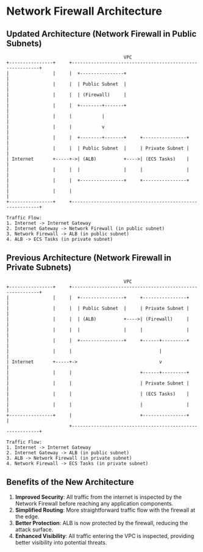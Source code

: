 # Network Firewall Architecture

## Updated Architecture (Network Firewall in Public Subnets)

```
                                           VPC
+----------------+     +----------------------------------------------------------+
|                |     |  +----------------+                                      |
|                |     |  | Public Subnet  |                                      |
|                |     |  | (Firewall)     |                                      |
|                |     |  +--------+-------+                                      |
|                |     |           |                                              |
|                |     |           v                                              |
|                |     |  +--------+-------+     +----------------+               |
|                |     |  | Public Subnet  |     | Private Subnet |               |
| Internet       +-----+->| (ALB)          +---->| (ECS Tasks)    |               |
|                |     |  |                |     |                |               |
|                |     |  +----------------+     +----------------+               |
|                |     |                                                          |
+----------------+     +----------------------------------------------------------+

Traffic Flow:
1. Internet -> Internet Gateway
2. Internet Gateway -> Network Firewall (in public subnet)
3. Network Firewall -> ALB (in public subnet)
4. ALB -> ECS Tasks (in private subnet)
```

## Previous Architecture (Network Firewall in Private Subnets)

```
                                           VPC
+----------------+     +----------------------------------------------------------+
|                |     |  +----------------+     +----------------+               |
|                |     |  | Public Subnet  |     | Private Subnet |               |
|                |     |  | (ALB)          +---->| (Firewall)     |               |
|                |     |  |                |     |                |               |
|                |     |  +----------------+     +------+---------+               |
|                |     |                                |                         |
| Internet       +-----+->                              v                         |
|                |     |                         +------+---------+               |
|                |     |                         | Private Subnet |               |
|                |     |                         | (ECS Tasks)    |               |
|                |     |                         |                |               |
+----------------+     |                         +----------------+               |
                       +----------------------------------------------------------+

Traffic Flow:
1. Internet -> Internet Gateway
2. Internet Gateway -> ALB (in public subnet)
3. ALB -> Network Firewall (in private subnet)
4. Network Firewall -> ECS Tasks (in private subnet)
```

## Benefits of the New Architecture

1. **Improved Security**: All traffic from the internet is inspected by the Network Firewall before reaching any application components.
2. **Simplified Routing**: More straightforward traffic flow with the firewall at the edge.
3. **Better Protection**: ALB is now protected by the firewall, reducing the attack surface.
4. **Enhanced Visibility**: All traffic entering the VPC is inspected, providing better visibility into potential threats. 